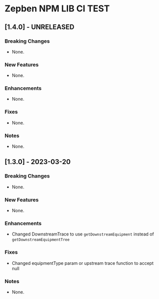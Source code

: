 # Zepben NPM LIB CI TEST
## [1.4.0] - UNRELEASED
### Breaking Changes
* None.

### New Features
* None.

### Enhancements
* None.

### Fixes
* None.

### Notes
* None.

## [1.3.0] - 2023-03-20
### Breaking Changes
* None.

### New Features
* None.

### Enhancements
* Changed DownstreamTrace to use `getDownstreamEquipment` instead of `getDownstreamEquipmentTree`

### Fixes
* Changed equipmentType param or upstream trace function to accept null

### Notes
* None.
